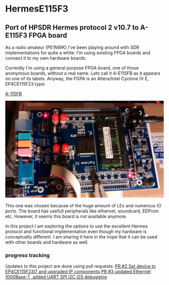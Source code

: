 # HermesE115F3
Port of HPSDR Hermes protocol 2 v10.7 to A-E115F3 FPGA board
------------------------------------------------------------

As a radio amateur (PE1NWK) I've been playing around with SDR implementations for quite a while. I'm using existing FPGA boards and connect it to my own hardware boards.

Currently I'm using a general purpose FPGA board, one of those anonymous boards, without a real name. Lets call it A-E115FB as it appears on one of its labels. Anyway, the FGPA is an Altera/Intel Cyclone IV E, EP4CE115F23 type:

[A-115FB](doc/FPGA_board.jpg)
<p><img src="doc/FPGA_board.jpg"></p>

This one was chosen because of the huge amount of LEs and numerous IO ports. The board has usefull peripherals like ethernet, soundcard, EEProm etc. However, it seems this board is not available anymore. 

In this project I am exploring the options to use the excellent Hermes protocol and functional implementation even though my hardware is conceptually different. I am sharing it here in the hope that it can be used with other boards and hardware as well.  

### progress tracking

Updates to this project are done using pull requests:
[PR #2 Set device to EP4CE115F23I7 and upgraded IP components](https://github.com/MarcoVad/HermesE115F3/pull/2)
[PR #3 updated Ethernet 1000Base-T ,added UART SPI I2C I2S debugging](https://github.com/MarcoVad/HermesE115F3/pull/3)
